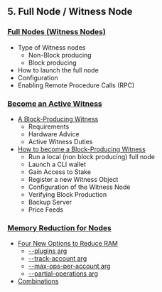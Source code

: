 ## 5. Full Node / Witness Node


### [Full Nodes (Witness Nodes)](/developers/5_full-witness_nodes/full_nodes.md#full-nodes-witness-nodes)
- Type of Witness nodes
   - Non-Block producing
   - Block producing
- How to launch the full node
- Configuration
- Enabling Remote Procedure Calls (RPC)

### [Become an Active Witness](/developers/5_full-witness_nodes/active_witness.md#become-an-active-witness)
- [A Block-Producing Witness](/developers/5_full-witness_nodes/active_witness.md#a-block-producing-witness)
   - Requirements
   - Hardware Advice
   - Active Witness Duties
- [How to become a Block-Producing Witness](/developers/5_full-witness_nodes/active_witness.md#how-to-become-a-block-producing-witness)
   - Run a local (non block producing) full node
   - Launch a CLI wallet
   - Gain Access to Stake
   - Register a new Witness Object
   - Configuration of the Witness Node
   - Verifying Block Production
   - Backup Server
   - Price Feeds

### [Memory Reduction for Nodes](/developers/5_full-witness_nodes/nodes_memory_reduction.md#memory-reduction-for-nodes)
- [Four New Options to Reduce RAM](/developers/5_full-witness_nodes/nodes_memory_reduction.md#four-new-options-to-reduce-ram)
   - [--plugins arg   ](/developers/5_full-witness_nodes/nodes_memory_reduction.md#--plugins)
   - [--track-account arg ](/developers/5_full-witness_nodes/nodes_memory_reduction.md#--track-account)
   - [--max-ops-per-account arg](/developers/5_full-witness_nodes/nodes_memory_reduction.md#--max-ops-per-account)
   - [--partial-operations arg](/developers/5_full-witness_nodes/nodes_memory_reduction.md#--partial-operations)
- [Combinations](/developers/5_full-witness_nodes/nodes_memory_reduction.md#combinations)


